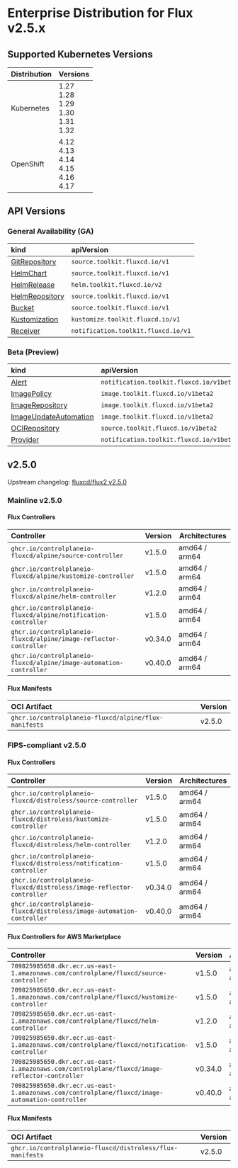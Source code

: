 # Enterprise Distribution for Flux v2.5.x

## Supported Kubernetes Versions

| Distribution | Versions                                          |
|:-------------|:--------------------------------------------------|
| Kubernetes   | 1.27 <br>1.28 <br>1.29 <br>1.30 <br>1.31 <br>1.32 |
| OpenShift    | 4.12 <br>4.13 <br>4.14 <br>4.15 <br>4.16 <br>4.17 |

## API Versions

### General Availability (GA)

| kind                                                                                   | apiVersion                          |
|:---------------------------------------------------------------------------------------|:------------------------------------|
| [GitRepository](https://v2-5.docs.fluxcd.io/flux/components/source/gitrepositories/)   | `source.toolkit.fluxcd.io/v1`       |
| [HelmChart](https://v2-5.docs.fluxcd.io/flux/components/source/helmcharts/)            | `source.toolkit.fluxcd.io/v1`       |
| [HelmRelease](https://v2-5.docs.fluxcd.io/flux/components/helm/helmreleases/)          | `helm.toolkit.fluxcd.io/v2`         |
| [HelmRepository](https://v2-5.docs.fluxcd.io/flux/components/source/helmrepositories/) | `source.toolkit.fluxcd.io/v1`       |
| [Bucket](https://v2-5.docs.fluxcd.io/flux/components/source/buckets/)                  | `source.toolkit.fluxcd.io/v1`       |
| [Kustomization](https://v2-5.docs.fluxcd.io/flux/components/kustomize/kustomizations/) | `kustomize.toolkit.fluxcd.io/v1`    |
| [Receiver](https://v2-5.docs.fluxcd.io/flux/components/notification/receivers/)        | `notification.toolkit.fluxcd.io/v1` |

### Beta (Preview)

| kind                                                                                               | apiVersion                               |
|:---------------------------------------------------------------------------------------------------|:-----------------------------------------|
| [Alert](https://v2-5.docs.fluxcd.io/flux/components/notification/alerts/)                          | `notification.toolkit.fluxcd.io/v1beta3` |
| [ImagePolicy](https://v2-5.docs.fluxcd.io/flux/components/image/imagepolicies/)                    | `image.toolkit.fluxcd.io/v1beta2`        |
| [ImageRepository](https://v2-5.docs.fluxcd.io/flux/components/image/imagerepositories/)            | `image.toolkit.fluxcd.io/v1beta2`        |
| [ImageUpdateAutomation](https://v2-5.docs.fluxcd.io/flux/components/image/imageupdateautomations/) | `image.toolkit.fluxcd.io/v1beta2`        |
| [OCIRepository](https://v2-5.docs.fluxcd.io/flux/components/source/ocirepositories/)               | `source.toolkit.fluxcd.io/v1beta2`       |
| [Provider](https://v2-5.docs.fluxcd.io/flux/components/notification/providers/)                    | `notification.toolkit.fluxcd.io/v1beta3` |

## v2.5.0

Upstream changelog: [fluxcd/flux2 v2.5.0](https://github.com/fluxcd/flux2/releases/tag/v2.5.0)

### Mainline v2.5.0

#### Flux Controllers

| Controller                                                         | Version | Architectures |
|:-------------------------------------------------------------------|---------|---------------|
| `ghcr.io/controlplaneio-fluxcd/alpine/source-controller`           | v1.5.0  | amd64 / arm64 |
| `ghcr.io/controlplaneio-fluxcd/alpine/kustomize-controller`        | v1.5.0  | amd64 / arm64 |
| `ghcr.io/controlplaneio-fluxcd/alpine/helm-controller`             | v1.2.0  | amd64 / arm64 |
| `ghcr.io/controlplaneio-fluxcd/alpine/notification-controller`     | v1.5.0  | amd64 / arm64 |
| `ghcr.io/controlplaneio-fluxcd/alpine/image-reflector-controller`  | v0.34.0 | amd64 / arm64 |
| `ghcr.io/controlplaneio-fluxcd/alpine/image-automation-controller` | v0.40.0 | amd64 / arm64 |

#### Flux Manifests

| OCI Artifact                                          | Version |
|:------------------------------------------------------|---------|
| `ghcr.io/controlplaneio-fluxcd/alpine/flux-manifests` | v2.5.0  |

### FIPS-compliant v2.5.0

#### Flux Controllers

| Controller                                                              | Version | Architectures |
|:------------------------------------------------------------------------|---------|---------------|
| `ghcr.io/controlplaneio-fluxcd/distroless/source-controller`            | v1.5.0  | amd64 / arm64 |
| `ghcr.io/controlplaneio-fluxcd/distroless/kustomize-controller`         | v1.5.0  | amd64 / arm64 |
| `ghcr.io/controlplaneio-fluxcd/distroless/helm-controller`              | v1.2.0  | amd64 / arm64 |
| `ghcr.io/controlplaneio-fluxcd/distroless/notification-controller`      | v1.5.0  | amd64 / arm64 |
| `ghcr.io/controlplaneio-fluxcd/distroless/image-reflector-controller`   | v0.34.0 | amd64 / arm64 |
| `ghcr.io/controlplaneio-fluxcd/distroless/image-automation-controller`  | v0.40.0 | amd64 / arm64 |

#### Flux Controllers for AWS Marketplace

| Controller                                                                                     | Version | Architectures |
|:-----------------------------------------------------------------------------------------------|---------|---------------|
| `709825985650.dkr.ecr.us-east-1.amazonaws.com/controlplane/fluxcd/source-controller`           | v1.5.0  | amd64 / arm64 |
| `709825985650.dkr.ecr.us-east-1.amazonaws.com/controlplane/fluxcd/kustomize-controller`        | v1.5.0  | amd64 / arm64 |
| `709825985650.dkr.ecr.us-east-1.amazonaws.com/controlplane/fluxcd/helm-controller`             | v1.2.0  | amd64 / arm64 |
| `709825985650.dkr.ecr.us-east-1.amazonaws.com/controlplane/fluxcd/notification-controller`     | v1.5.0  | amd64 / arm64 |
| `709825985650.dkr.ecr.us-east-1.amazonaws.com/controlplane/fluxcd/image-reflector-controller`  | v0.34.0 | amd64 / arm64 |
| `709825985650.dkr.ecr.us-east-1.amazonaws.com/controlplane/fluxcd/image-automation-controller` | v0.40.0 | amd64 / arm64 |

#### Flux Manifests

| OCI Artifact                                               | Version |
|:-----------------------------------------------------------|---------|
| `ghcr.io/controlplaneio-fluxcd/distroless/flux-manifests`  | v2.5.0  |
